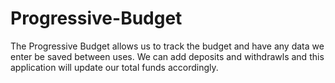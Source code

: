 # Progressive-Budget

The Progressive Budget allows us to track the budget and have any data we enter be saved between uses. We can add deposits and withdrawls and this application will update our total funds accordingly.
